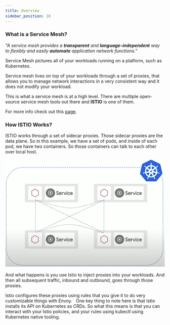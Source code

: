 ```yaml
---
title: Overview
sidebar_position: 10
---
```


### What is a Service Mesh?

*"A service mesh provides a **transparent** and **language-independent** way to flexibly and easily **automate** application network functions."*

Service Mesh pictures all of your workloads running on a platform, such as Kubernetes.

Service mesh lives on top of your workloads through a set of proxies, that allows you to manage network interactions in a very consistent way and it does not modify your workload.

This is what a service mesh is at a high level. There are multiple open-source service mesh tools out there and **ISTIO** is one of them.

For more info check out this [page](https://istio.io/latest/about/service-mesh/).

### How ISTIO Works?

ISTIO works through a set of sidecar proxies. Those sidecar proxies are the data plane. So in this example, we have a set of pods, and inside of each pod, we have two containers. So those containers can talk to each other over local host.

![Istio Architecture](./assets/istio-architecture.png)

And what happens is you use Istio to inject proxies into your workloads. And then all subsequent traffic, inbound and outbound, goes through those proxies.

Istio configures these proxies using rules that you give it to do very customizable things with Envoy.
 
One key thing to note here is that Istio installs its API on Kubernetes as CRDs. So what this means is that you can interact with your Istio policies, and your rules using kubectl using Kubernetes native tooling.
